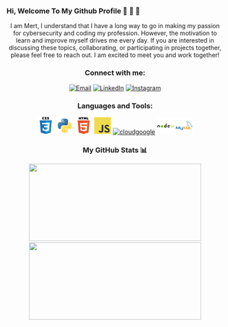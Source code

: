 <p align="center">
    <h3>Hi, Welcome To My Github Profile 👋 👋 👋</h3>
</p>

<p align="center">
I am Mert, I understand that I have a long way to go in making my passion for cybersecurity and coding my profession. However, the motivation to learn and improve myself drives me every day. If you are interested in discussing these topics, collaborating, or participating in projects together, please feel free to reach out. I am excited to meet you and work together!
</p>

### <div id = 1 align="center"><p>Connect with me:</p></div>

<p align="center" dir="auto">
<a href="mailto:mergun305@gmail.com"><img alt="Email" src="https://img.shields.io/badge/Email-mergun305@gmail.com-blue?style=flat&amp;logo=gmail" 
style="max-width: 100%;"></a>
<a href="https://www.linkedin.com/in/mert-erg%C3%BCn-99948a207/" rel="nofollow"><img alt="LinkedIn" src="https://img.shields.io/badge/LinkedIn-@MertErgün-blue?style=flat&amp;logo=linkedin" style="max-width: 100%;"></a>
<a href="https://www.instagram.com/mertergun305/" rel="nofollow"><img alt="Instagram" src="https://img.shields.io/badge/Instagram-mertergun305-black?style=flat-square&amp;logo=instagram" style="max-width: 100%;"></a>
</p>

### <div id = 2 align="center"><p>Languages and Tools:</p></div>

<div align="center">
    <a href="https://www.w3.org/Style/CSS/" rel="nofollow"> <img src="https://raw.githubusercontent.com/devicons/devicon/master/icons/css3/css3-original-wordmark.svg" alt="css3" width="40" height="40" style="max-width: 100%;"></a>
    <a href="https://www.python.org/" rel="nofollow"> <img src="https://raw.githubusercontent.com/devicons/devicon/master/icons/python/python-original.svg" alt="python" width="40" height="40" style="max-width: 100%;"></a>
    <a href="https://html.spec.whatwg.org/" rel="nofollow"> <img src="https://raw.githubusercontent.com/devicons/devicon/master/icons/html5/html5-original-wordmark.svg" alt="html5" width="40" height="40" style="max-width: 100%;"></a>
    <a href="https://www.javascript.com/" rel="nofollow"> <img src="https://raw.githubusercontent.com/devicons/devicon/master/icons/javascript/javascript-original.svg" alt="javascript" width="40" height="40" style="max-width: 100%;"></a>
    <a href="https://cloud.google.com/" rel="nofollow"> <img src="https://camo.githubusercontent.com/582944f6627732531ce1a2e20ad43538d1896e16a5f159ea28fd137dbb8e798a/68747470733a2f2f7777772e766563746f726c6f676f2e7a6f6e652f6c6f676f732f676f6f676c655f636c6f75642f676f6f676c655f636c6f75642d69636f6e2e737667" alt="cloudgoogle" width="40" height="40" style="max-width: 100%;"></a>
    <a href="https://nodejs.org/tr/" rel="nofollow"> <img src="https://raw.githubusercontent.com/devicons/devicon/master/icons/nodejs/nodejs-original-wordmark.svg" alt="nodejs" width="40" height="40" style="max-width: 100%;"></a>
    <a href="https://www.mysql.com/" rel="nofollow"> <img src="https://raw.githubusercontent.com/devicons/devicon/master/icons/mysql/mysql-original-wordmark.svg" alt="mysql" width="40" height="40" style="max-width: 100%;"></a>
</div>

### <div id = 3 align="center"><p>My GitHub Stats 📊</p></div>
<p align="center" dir="auto">
    <image width="400" height="180" src="https://github-readme-stats.vercel.app/api?username=Mert305&show_icons=true&theme=tokyonight">
    <image width="400" height="180" src="https://github-readme-stats.vercel.app/api/top-langs/?username=Mert305&layout=compact&theme=tokyonight">
</p>  
